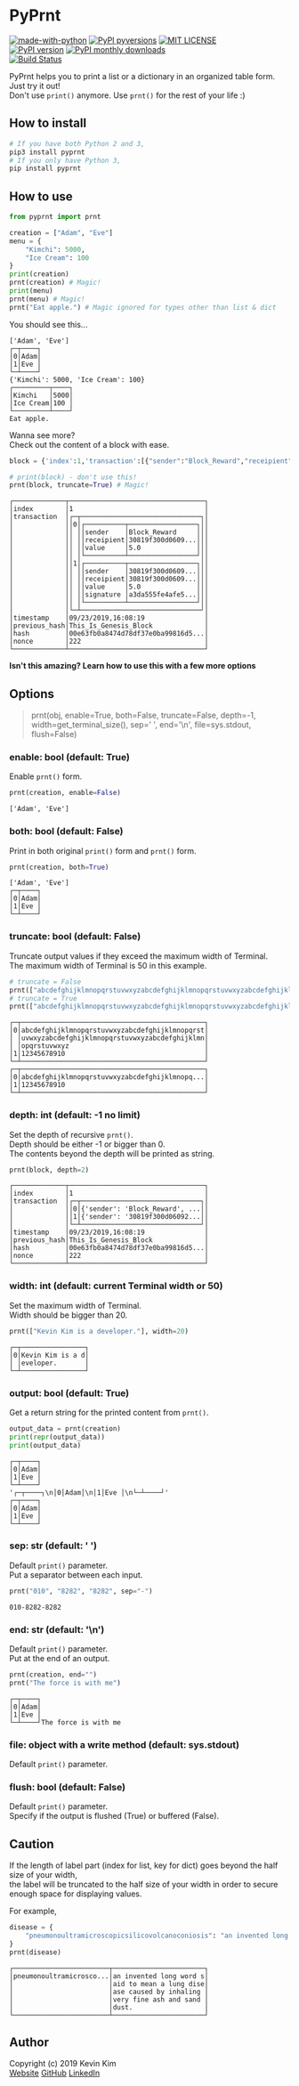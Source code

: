 # PyPrnt

[![made-with-python](https://img.shields.io/badge/Made%20with-Python-1f425f.svg)](https://www.python.org/)
[![PyPI pyversions](https://img.shields.io/pypi/pyversions/pyprnt)](https://pypi.org/project/pyprnt/)
[![MIT LICENSE](https://img.shields.io/pypi/l/pyprnt)](https://github.com/kevink1103/pyprnt/blob/master/LICENSE)  
[![PyPI version](https://badge.fury.io/py/pyprnt.svg)](https://badge.fury.io/py/pyprnt)
[![PyPI monthly downloads](https://img.shields.io/pypi/dm/pyprnt)](https://pypistats.org/packages/pyprnt)  
[![Build Status](https://travis-ci.com/kevink1103/pyprnt.svg?branch=master)](https://travis-ci.com/kevink1103/pyprnt)

PyPrnt helps you to print a list or a dictionary in an organized table form.  
Just try it out!  
Don't use `print()` anymore. Use `prnt()` for the rest of your life :)

## How to install

```bash
# If you have both Python 2 and 3,
pip3 install pyprnt
# If you only have Python 3,
pip install pyprnt
```

## How to use

```python
from pyprnt import prnt

creation = ["Adam", "Eve"]
menu = {
    "Kimchi": 5000,
    "Ice Cream": 100
}
print(creation)
prnt(creation) # Magic!
print(menu)
prnt(menu) # Magic!
prnt("Eat apple.") # Magic ignored for types other than list & dict
```

You should see this...

```text
['Adam', 'Eve']
┌─┬────┐
│0│Adam│
│1│Eve │
└─┴────┘
{'Kimchi': 5000, 'Ice Cream': 100}
┌─────────┬────┐
│Kimchi   │5000│
│Ice Cream│100 │
└─────────┴────┘
Eat apple.
```

Wanna see more?  
Check out the content of a block with ease.

```python
block = {'index':1,'transaction':[{"sender":"Block_Reward","receipient":"30819f300d06092a864886f70d010101050003818d0030818902818100b9cadf2ca51ca6714cf645f015652a80b9b8fc7e1aafc888334ac6f4f7dc177465595ef713765b027ab97ca7929820d1afb54b64a03cb971f0f46582d5266568f78746d30c4a651b0a0cf14dacdd619f034b330f4c14f253c72496778ff921a1b907aa0e6201369bffb2bd2e0a059d034e711ef004a3100a8998c2786349579f0203010001","value":"5.0"},{"sender":"30819f300d06092a864886f70d010101050003818d0030818902818100b9cadf2ca51ca6714cf645f015652a80b9b8fc7e1aafc888334ac6f4f7dc177465595ef713765b027ab97ca7929820d1afb54b64a03cb971f0f46582d5266568f78746d30c4a651b0a0cf14dacdd619f034b330f4c14f253c72496778ff921a1b907aa0e6201369bffb2bd2e0a059d034e711ef004a3100a8998c2786349579f0203010001","receipient":"30819f300d06092a864886f70d010101050003818d0030818902818100ab65b338fc66d9fc4870b7319f3c21aaf5a0082bce02caf9e3de6dc159c9df91477786028e7380be451d2fb94ed83070e85b588b4ed9d540461d3256bd2aafd3ae0fefa92f82799064414d0ed9e667bc18ad0f48505a2ae9b790a4363fcbef4b526453f91e9572835feabb25aebe2ff38c9abff32b6140c39cb71f8cf0491b850203010001","value":5.0,"signature":"a3da555fe4afe5fc957d466161dbae8b7fbb02c22780cae6fd5a4bbdc3ad7b8753361f74948db662086209c4272ebdadf5b7a14216c18be7f1c3b86ddb3aa43267792f3edc99cc7294fa89bc95f90cfb0ecd2df73b0dde8520499836f86b57af79d837b3c3dc806a37d067ca4a55caee7883bec035fed0b2df40c910cdde99a2"}],'timestamp':'09/23/2019,16:08:19','previous_hash':'This_Is_Genesis_Block','hash':'00e63fb0a8474d78df37e0ba99816d526ba110fc16098ecae65358890975a645','nonce':222}

# print(block) - don't use this!
prnt(block, truncate=True) # Magic!
```

```text
┌─────────────┬──────────────────────────────────┐
│index        │1                                 │
│transaction  │┌─┬──────────────────────────────┐│
│             ││0│┌──────────┬─────────────────┐││
│             ││ ││sender    │Block_Reward     │││
│             ││ ││receipient│30819f300d0609...│││
│             ││ ││value     │5.0              │││
│             ││ │└──────────┴─────────────────┘││
│             ││1│┌──────────┬─────────────────┐││
│             ││ ││sender    │30819f300d0609...│││
│             ││ ││receipient│30819f300d0609...│││
│             ││ ││value     │5.0              │││
│             ││ ││signature │a3da555fe4afe5...│││
│             ││ │└──────────┴─────────────────┘││
│             │└─┴──────────────────────────────┘│
│timestamp    │09/23/2019,16:08:19               │
│previous_hash│This_Is_Genesis_Block             │
│hash         │00e63fb0a8474d78df37e0ba99816d5...│
│nonce        │222                               │
└─────────────┴──────────────────────────────────┘
```

**Isn't this amazing? Learn how to use this with a few more options**

## Options

> prnt(obj, enable=True, both=False, truncate=False, depth=-1, width=get_terminal_size(), sep=' ', end='\n', file=sys.stdout, flush=False)

### enable: bool (default: True)

Enable `prnt()` form.

```python
prnt(creation, enable=False)
```

```text
['Adam', 'Eve']
```

### both: bool (default: False)

Print in both original `print()` form and `prnt()` form.

```python
prnt(creation, both=True)
```

```text
['Adam', 'Eve']
┌─┬────┐
│0│Adam│
│1│Eve │
└─┴────┘
```

### truncate: bool (default: False)

Truncate output values if they exceed the maximum width of Terminal.  
The maximum width of Terminal is 50 in this example.

```python
# truncate = False
prnt(["abcdefghijklmnopqrstuvwxyzabcdefghijklmnopqrstuvwxyzabcdefghijklmnopqrstuvwxyzabcdefghijklmnopqrstuvwxyzabcdefghijklmnopqrstuvwxyz", 12345678910])
# truncate = True
prnt(["abcdefghijklmnopqrstuvwxyzabcdefghijklmnopqrstuvwxyzabcdefghijklmnopqrstuvwxyzabcdefghijklmnopqrstuvwxyzabcdefghijklmnopqrstuvwxyz", 12345678910], truncate=True)
```

```text
┌─┬──────────────────────────────────────────────┐
│0│abcdefghijklmnopqrstuvwxyzabcdefghijklmnopqrst│
│ │uvwxyzabcdefghijklmnopqrstuvwxyzabcdefghijklmn│
│ │opqrstuvwxyz                                  │
│1│12345678910                                   │
└─┴──────────────────────────────────────────────┘
┌─┬──────────────────────────────────────────────┐
│0│abcdefghijklmnopqrstuvwxyzabcdefghijklmnopq...│
│1│12345678910                                   │
└─┴──────────────────────────────────────────────┘
```

### depth: int (default: -1 no limit)

Set the depth of recursive `prnt()`.  
Depth should be either -1 or bigger than 0.  
The contents beyond the depth will be printed as string.

```python
prnt(block, depth=2)
```

```text
┌─────────────┬──────────────────────────────────┐
│index        │1                                 │
│transaction  │┌─┬──────────────────────────────┐│
│             ││0│{'sender': 'Block_Reward', ...││
│             ││1│{'sender': '30819f300d06092...││
│             │└─┴──────────────────────────────┘│
│timestamp    │09/23/2019,16:08:19               │
│previous_hash│This_Is_Genesis_Block             │
│hash         │00e63fb0a8474d78df37e0ba99816d5...│
│nonce        │222                               │
└─────────────┴──────────────────────────────────┘
```

### width: int (default: current Terminal width or 50)

Set the maximum width of Terminal.  
Width should be bigger than 20.

```python
prnt(["Kevin Kim is a developer."], width=20)
```

```text
┌─┬────────────────┐
│0│Kevin Kim is a d│
│ │eveloper.       │
└─┴────────────────┘
```

### output: bool  (default: True)

Get a return string for the printed content from `prnt()`.

```python
output_data = prnt(creation)
print(repr(output_data))
print(output_data)
```

```text
┌─┬────┐
│0│Adam│
│1│Eve │
└─┴────┘
'┌─┬────┐\n│0│Adam│\n│1│Eve │\n└─┴────┘'
┌─┬────┐
│0│Adam│
│1│Eve │
└─┴────┘
```

### sep: str  (default: ' ')

Default `print()` parameter.  
Put a separator between each input.

```python
prnt("010", "8282", "8282", sep="-")
```

```text
010-8282-8282
```

### end: str (default: '\n')

Default `print()` parameter.  
Put at the end of an output.

```python
prnt(creation, end="")
prnt("The force is with me")
```

```text
┌─┬────┐
│0│Adam│
│1│Eve │
└─┴────┘The force is with me
```

### file: object with a write method (default: sys.stdout)

Default `print()` parameter.  

### flush: bool (default: False)

Default `print()` parameter.  
Specify if the output is flushed (True) or buffered (False).

## Caution

If the length of label part (index for list, key for dict) goes beyond the half size of your width,  
the label will be truncated to the half size of your width in order to secure enough space for displaying values.

For example,

```python
disease = {
    "pneumonoultramicroscopicsilicovolcanoconiosis": "an invented long word said to mean a lung disease caused by inhaling very fine ash and sand dust."
}
prnt(disease)
```

```text
┌────────────────────────┬───────────────────────┐
│pneumonoultramicrosco...│an invented long word s│
│                        │aid to mean a lung dise│
│                        │ase caused by inhaling │
│                        │very fine ash and sand │
│                        │dust.                  │
└────────────────────────┴───────────────────────┘
```

## Author

Copyright (c) 2019 Kevin Kim  
[Website](https://kevink1103.github.io/) 
[GitHub](https://github.com/kevink1103) 
[LinkedIn](https://www.linkedin.com/in/kimsungbum/)

